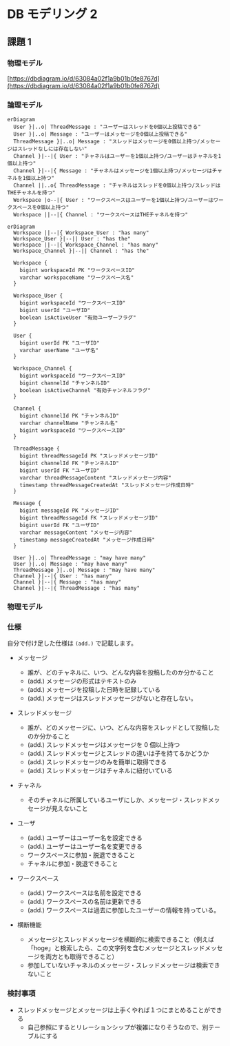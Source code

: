 # DB モデリング 2

## 課題 1

### 物理モデル

[https://dbdiagram.io/d/63084a02f1a9b01b0fe8767d](https://dbdiagram.io/d/63084a02f1a9b01b0fe8767d)

### 論理モデル

```mermaid
erDiagram
  User }|..o| ThreadMessage : "ユーザーはスレッドを0個以上投稿できる"
  User }|..o| Message : "ユーザーはメッセージを0個以上投稿できる"
  ThreadMessage }|..o| Message : "スレッドはメッセージを0個以上持つ/メッセージはスレッドなしには存在しない"
  Channel }|--|{ User : "チャネルはユーザーを1個以上持つ/ユーザーはチャネルを1個以上持つ"
  Channel }|--|{ Message : "チャネルはメッセージを1個以上持つ/メッセージはチャネルを1個以上持つ"
  Channel ||..o{ ThreadMessage : "チャネルはスレッドを0個以上持つ/スレッドはTHEチャネルを持つ"
  Workspace |o--|{ User : "ワークスペースはユーザーを1個以上持つ/ユーザーはワークスペースを0個以上持つ"
  Workspace ||--|{ Channel : "ワークスペースはTHEチャネルを持つ"
```

```mermaid
erDiagram
  Workspace ||--|{ Workspace_User : "has many"
  Workspace_User }|--|| User : "has the"
  Workspace ||--|{ Workspace_Channel : "has many"
  Workspace_Channel }|--|| Channel : "has the"

  Workspace {
    bigint workspaceId PK "ワークスペースID"
    varchar workspaceName "ワークスペース名"
  }

  Workspace_User {
    bigint workspaceId "ワークスペースID"
    bigint userId "ユーザID"
    boolean isActiveUser "有効ユーザーフラグ"
  }

  User {
    bigint userId PK "ユーザID"
    varchar userName "ユーザ名"
  }

  Workspace_Channel {
    bigint workspaceId "ワークスペースID"
    bigint channelId "チャンネルID"
    boolean isActiveChannel "有効チャンネルフラグ"
  }

  Channel {
    bigint channelId PK "チャンネルID"
    varchar channelName "チャンネル名"
    bigint workspaceId "ワークスペースID"
  }

  ThreadMessage {
    bigint threadMessageId PK "スレッドメッセージID"
    bigint channelId FK "チャンネルID"
    bigint userId FK "ユーザID"
    varchar threadMessageContent "スレッドメッセージ内容"
    timestamp threadMessageCreatedAt "スレッドメッセージ作成日時"
  }

  Message {
    bigint messageId PK "メッセージID"
    bigint threadMessageId FK "スレッドメッセージID"
    bigint userId FK "ユーザID"
    varchar messageContent "メッセージ内容"
    timestamp messageCreatedAt "メッセージ作成日時"
  }

  User }|..o| ThreadMessage : "may have many"
  User }|..o| Message : "may have many"
  ThreadMessage }|..o| Message : "may have many"
  Channel }|--|{ User : "has many"
  Channel }|--|{ Message : "has many"
  Channel }|--|{ ThreadMessage : "has many"
```

### 物理モデル

### 仕様

自分で付け足した仕様は `(add.)` で記載します。

- メッセージ

  - 誰が、どのチャネルに、いつ、どんな内容を投稿したのか分かること
  - (add.) メッセージの形式はテキストのみ
  - (add.) メッセージを投稿した日時を記録している
  - (add.) メッセージはスレッドメッセージがないと存在しない。

- スレッドメッセージ

  - 誰が、どのメッセージに、いつ、どんな内容をスレッドとして投稿したのか分かること
  - (add.) スレッドメッセージはメッセージを 0 個以上持つ
  - (add.) スレッドメッセージとスレッドの違いは子を持てるかどうか
  - (add.) スレッドメッセージのみを簡単に取得できる
  - (add.) スレッドメッセージはチャネルに紐付いている

- チャネル

  - そのチャネルに所属しているユーザにしか、メッセージ・スレッドメッセージが見えないこと

- ユーザ

  - (add.) ユーザーはユーザー名を設定できる
  - (add.) ユーザーはユーザー名を変更できる
  - ワークスペースに参加・脱退できること
  - チャネルに参加・脱退できること

- ワークスペース

  - (add.) ワークスペースは名前を設定できる
  - (add.) ワークスペースの名前は更新できる
  - (add.) ワークスペースは過去に参加したユーザーの情報を持っている。

- 横断機能
  - メッセージとスレッドメッセージを横断的に検索できること（例えば「hoge」と検索したら、この文字列を含むメッセージとスレッドメッセージを両方とも取得できること）
  - 参加していないチャネルのメッセージ・スレッドメッセージは検索できないこと

### 検討事項

- スレッドメッセージとメッセージは上手くやれば１つにまとめることができる
  - 自己参照にするとリレーションシップが複雑になりそうなので、別テーブルにする
